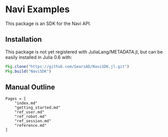 # Navi Examples

This package is an SDK for the Navi API.

## Installation
This package is not yet registered with JuliaLang/METADATA.jl, but can be easily installed in Julia 0.6 with:
```julia
Pkg.clone("https://github.com/GearsAD/NaviSDK.jl.git")
Pkg.build("NaviSDK")
```

## Manual Outline
```@contents
Pages = [
    "index.md"
    "getting_started.md"
    "ref_user.md"
    "ref_robot.md"
    "ref_session.md"
    "reference.md"
]
```
